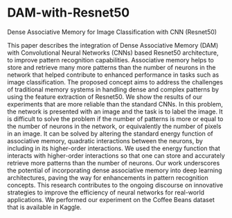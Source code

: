 # DAM-with-Resnet50
Dense Associative Memory for Image Classification with CNN (Resnet50)

This paper describes the integration of Dense Associative Memory (DAM) with Convolutional
Neural Networks (CNNs) based Resnet50 architecture, to improve pattern recognition
capabilities. Associative memory helps to store and retrieve many more patterns than the
number of neurons in the network that helped contribute to enhanced performance in tasks
such as image classification. The proposed concept aims to address the challenges of traditional
memory systems in handling dense and complex patterns by using the feature extraction of
Resnet50. We show the results of our experiments that are more reliable than the standard
CNNs. In this problem, the network is presented with an image and the task is to label the
image. It is difficult to solve the problem if the number of patterns is more or equal to the
number of neurons in the network, or equivalently the number of pixels in an image. It can be
solved by altering the standard energy function of associative memory, quadratic interactions
between the neurons, by including in its higher-order interactions. We used the energy function
that interacts with higher-order interactions so that one can store and accurately retrieve more
patterns than the number of neurons. Our work underscores the potential of incorporating dense
associative memory into deep learning architectures, paving the way for enhancements in
pattern recognition concepts. This research contributes to the ongoing discourse on innovative
strategies to improve the efficiency of neural networks for real-world applications. We
performed our experiment on the Coffee Beans dataset that is available in Kaggle.
